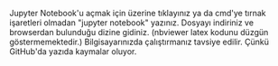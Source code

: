 Jupyter Notebook'u açmak için üzerine tıklayınız ya da cmd'ye tırnak işaretleri olmadan "jupyter notebook" yazınız. Dosyayı indiriniz ve browserdan bulunduğu dizine gidiniz. (nbviewer latex kodunu düzgün göstermemektedir.) Bilgisayarınızda çalıştırmanız tavsiye edilir. Çünkü GitHub'da yazıda kaymalar oluyor.
